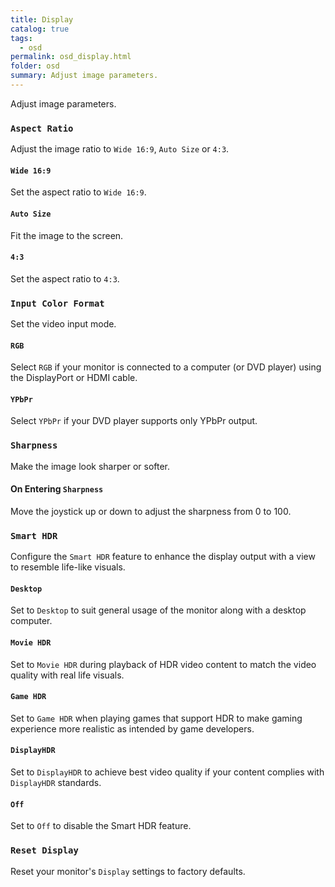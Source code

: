 ```yaml
---
title: Display
catalog: true
tags: 
  - osd
permalink: osd_display.html
folder: osd
summary: Adjust image parameters.
---
```


Adjust image parameters.

### `Aspect Ratio`

Adjust the image ratio to `Wide 16:9`, `Auto Size` or `4:3`.

#### `Wide 16:9`

Set the aspect ratio to `Wide 16:9`.

#### `Auto Size`

Fit the image to the screen.

#### `4:3`

Set the aspect ratio to `4:3`.

### `Input Color Format`

Set the video input mode.

#### `RGB`

Select `RGB` if your monitor is connected to a computer (or DVD player) using the DisplayPort or HDMI cable.

#### `YPbPr`

Select `YPbPr` if your DVD player supports only YPbPr output.

### `Sharpness`

Make the image look sharper or softer.

#### On Entering `Sharpness`

Move the joystick up or down to adjust the sharpness from 0 to 100.

### `Smart HDR`

Configure the `Smart HDR` feature to enhance the display output with a view to resemble life-like visuals.

#### `Desktop`

Set to `Desktop` to suit general usage of the monitor along with a desktop computer.

#### `Movie HDR`

Set to `Movie HDR` during playback of HDR video content to match the video quality with real life visuals.

#### `Game HDR`

Set to `Game HDR`  when playing games that support HDR to make gaming experience more realistic as intended by game developers.

#### `DisplayHDR`

Set to `DisplayHDR` to achieve best video quality if your content complies with `DisplayHDR` standards. 

#### `Off`

Set to `Off` to disable the Smart HDR feature.

### `Reset Display`

Reset your monitor's `Display` settings to factory defaults.
